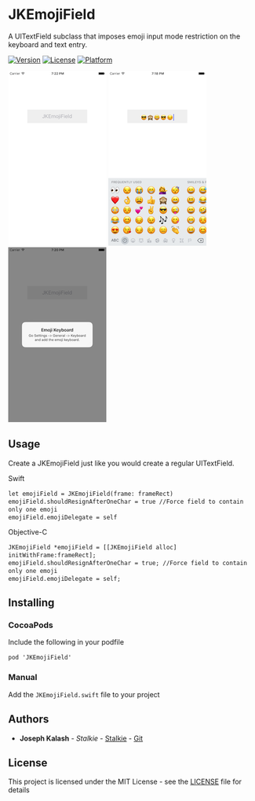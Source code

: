 # JKEmojiField

A UITextField subclass that imposes emoji input mode restriction on the keyboard and text entry.

[![Version](https://img.shields.io/cocoapods/v/PageMenu.svg?style=flat)](http://cocoapods.org/pods/PageMenu)
[![License](https://img.shields.io/cocoapods/l/PageMenu.svg?style=flat)](http://cocoapods.org/pods/PageMenu)
[![Platform](https://img.shields.io/cocoapods/p/PageMenu.svg?style=flat)](http://cocoapods.org/pods/PageMenu)

<img src="https://raw.githubusercontent.com/JKalash/JKEmojiField/master/Screenshots/1.png">
<img src="https://raw.githubusercontent.com/JKalash/JKEmojiField/master/Screenshots/2.png">
<img src="https://raw.githubusercontent.com/JKalash/JKEmojiField/master/Screenshots/3.png">

## Usage

Create a JKEmojiField just like you would create a regular UITextField.

Swift
```
let emojiField = JKEmojiField(frame: frameRect)
emojiField.shouldResignAfterOneChar = true //Force field to contain only one emoji
emojiField.emojiDelegate = self
```

Objective-C
```
JKEmojiField *emojiField = [[JKEmojiField alloc] initWithFrame:frameRect];
emojiField.shouldResignAfterOneChar = true; //Force field to contain only one emoji
emojiField.emojiDelegate = self;
```

## Installing

### CocoaPods

Include the following in your podfile

```
pod 'JKEmojiField'
```

### Manual

Add the `JKEmojiField.swift` file to your project


## Authors

* **Joseph Kalash** - *Stalkie* - [Stalkie](https://stalkie.tv) - [Git](https://github.com/JKalash)

## License

This project is licensed under the MIT License - see the [LICENSE](LICENSE) file for details